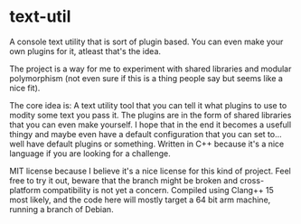 # text-util

A console text utility that is sort of plugin based.
You can even make your own plugins for it, atleast that's the idea.

The project is a way for me to experiment with shared libraries and modular polymorphism (not even sure if this is a thing people say but seems like a nice fit).

The core idea is: A text utility tool that you can tell it what plugins to use to modity some text you pass it. The plugins are in the form of shared libraries that you can even make yourself. I hope that in the end it becomes a usefull thingy and maybe even have a default configuration that you can set to... well have default plugins or something. Written in C++ because it's a nice language if you are looking for a challenge.

MIT license because I believe it's a nice license for this kind of project. Feel free to try it out, beware that the branch might be broken and cross-platform compatibility is not yet a concern. Compiled using Clang++ 15 most likely, and the code here will mostly target a 64 bit arm machine, running a branch of Debian.
